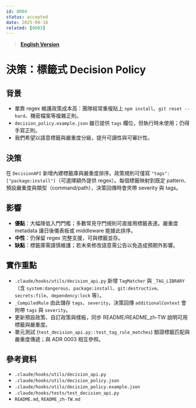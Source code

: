 ```yaml
---
id: 0004
status: accepted
date: 2025-09-18
related: [0003]
---
```


> **[English Version](./0004-decision-tags.md)**

# 決策：標籤式 Decision Policy

## 背景
- 單靠 regex 維護政策成本高：團隊經常重複貼上 `npm install`、`git reset --hard`、機密檔案等複雜正則。
- `decision_policy.example.json` 雖已提供 `tags` 欄位，但執行時未使用；仍得手寫正則。
- 我們希望以語意標籤與嚴重度分級，提升可讀性與可審計性。

## 決策
在 `DecisionAPI` 新增內建標籤庫與嚴重度排序。政策規則可僅寫 `"tags": ["package:install"]`（可選擇額外提供 regex）。每個標籤映射到既定 pattern、預設嚴重度與類型（command/path），決策回傳時會夾帶 severity 與 tags。

## 影響
- **優點**：大幅降低入門門檻；多數常見守門規則可直接用標籤表達。嚴重度 metadata 讓日後儀表板或 middleware 能據此排序。
- **中性**：仍保留 regex 完整支援，可與標籤並存。
- **缺點**：標籤庫需謹慎維護；若未來修改語意需公告以免造成預期外影響。

## 實作重點
- `.claude/hooks/utils/decision_api.py` 新增 `TagMatcher` 與 `_TAG_LIBRARY`（含 `system:dangerous`、`package:install`、`git:destructive`、`secrets:file`、`dependency:lock` 等）。
- `_CompiledRule` 由此儲存 `tags`、`severity`，決策回傳 `additionalContext` 會附帶 `tags` 與 `severity`。
- 更新預設政策、自訂政策與樣板，同步 README/README_zh-TW 說明可用標籤與嚴重度。
- 單元測試 (`test_decision_api.py::test_tag_rule_matches`) 驗證標籤匹配與嚴重度傳遞；與 ADR 0003 相互參照。

## 參考資料
- `.claude/hooks/utils/decision_api.py`
- `.claude/hooks/utils/decision_policy.json`
- `.claude/hooks/utils/decision_policy.example.json`
- `.claude/hooks/tests/test_decision_api.py`
- `README.md`, `README_zh-TW.md`
